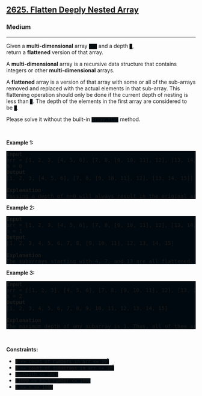 <h2><a href="https://leetcode.com/problems/flatten-deeply-nested-array/">2625. Flatten Deeply Nested Array</a></h2><h3>Medium</h3><hr><div><p>Given a&nbsp;<strong>multi-dimensional</strong> array&nbsp;<code style="background: rgb(0, 9, 15) !important;">arr</code>&nbsp;and a depth <code style="background: rgb(0, 9, 15) !important;">n</code>, return&nbsp;a&nbsp;<strong>flattened</strong>&nbsp;version of that array.</p>

<p>A <strong>multi-dimensional</strong>&nbsp;array is a recursive data structure that contains integers or other&nbsp;<strong>multi-dimensional</strong>&nbsp;arrays.</p>

<p>A&nbsp;<strong>flattened</strong>&nbsp;array is a version of that array with some or all of the sub-arrays removed and replaced with the actual elements in that sub-array. This flattening operation should only be done if the current depth of nesting&nbsp;is less&nbsp;than&nbsp;<code style="background: rgb(0, 9, 15) !important;">n</code>. The depth of the elements in the first array are considered to be&nbsp;<code style="background: rgb(0, 9, 15) !important;">0</code>.</p>

<p>Please solve it without the built-in&nbsp;<code style="background: rgb(0, 9, 15) !important;">Array.flat</code> method.</p>

<p>&nbsp;</p>
<p><strong class="example">Example 1:</strong></p>

<pre style="background: rgb(0, 9, 15) !important;"><strong>Input</strong>
arr = [1, 2, 3, [4, 5, 6], [7, 8, [9, 10, 11], 12], [13, 14, 15]]
n = 0
<strong>Output</strong>
[1, 2, 3, [4, 5, 6], [7, 8, [9, 10, 11], 12], [13, 14, 15]]

<strong>Explanation</strong>
Passing a depth of n=0 will always result in the original array. This is because the smallest possible depth of a subarray (0) is not less than n=0. Thus, no subarray should be flattened. </pre>

<p><strong class="example">Example 2:</strong></p>

<pre style="background: rgb(0, 9, 15) !important;"><strong>Input</strong>
arr = [1, 2, 3, [4, 5, 6], [7, 8, [9, 10, 11], 12], [13, 14, 15]]
n = 1
<strong>Output</strong>
[1, 2, 3, 4, 5, 6, 7, 8, [9, 10, 11], 12, 13, 14, 15]

<strong>Explanation</strong>
The subarrays starting with 4, 7, and 13 are all flattened. This is because their depth of 0 is less than 1. However [9, 10, 11] remains unflattened because its depth is 1.</pre>

<p><strong class="example">Example 3:</strong></p>

<pre style="background: rgb(0, 9, 15) !important;"><strong>Input</strong>
arr = [[1, 2, 3], [4, 5, 6], [7, 8, [9, 10, 11], 12], [13, 14, 15]]
n = 2
<strong>Output</strong>
[1, 2, 3, 4, 5, 6, 7, 8, 9, 10, 11, 12, 13, 14, 15]

<strong>Explanation</strong>
The maximum depth of any subarray is 1. Thus, all of them are flattened.</pre>

<p>&nbsp;</p>
<p><strong>Constraints:</strong></p>

<ul>
	<li><code style="background: rgb(0, 9, 15) !important;">0 &lt;= count of numbers in arr &lt;=&nbsp;10<sup>5</sup></code></li>
	<li><code style="background: rgb(0, 9, 15) !important;">0 &lt;= count of subarrays in arr &lt;=&nbsp;10<sup>5</sup></code></li>
	<li><code style="background: rgb(0, 9, 15) !important;">maxDepth &lt;= 1000</code></li>
	<li><code style="background: rgb(0, 9, 15) !important;">-1000 &lt;= each number &lt;= 1000</code></li>
	<li><code style="background: rgb(0, 9, 15) !important;"><font face="monospace">0 &lt;= n &lt;= 1000</font></code></li>
</ul>
</div>